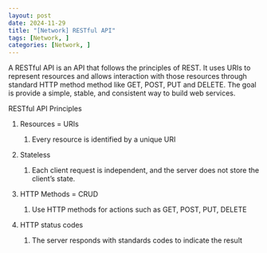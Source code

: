 ```yaml
---
layout: post
date: 2024-11-29
title: "[Network] RESTful API"
tags: [Network, ]
categories: [Network, ]
---
```



A RESTful API is an API that follows the principles of REST. It uses URIs to represent resources and allows interaction with those resources through standard HTTP method method like GET, POST, PUT and DELETE. The goal is provide a simple, stable, and consistent way to build web services. 


RESTful API Principles

1. Resources = URIs
	1. Every resource is identified by a unique URI
2. Stateless
	1. Each client request is independent, and the server does not store the client’s state.
3. HTTP Methods = CRUD
	1. Use HTTP methods for actions such as GET, POST, PUT, DELETE

3. HTTP status codes

	1. The server responds with standards codes to indicate the result
